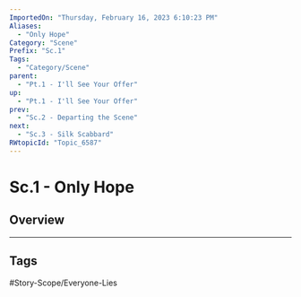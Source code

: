 ```yaml
---
ImportedOn: "Thursday, February 16, 2023 6:10:23 PM"
Aliases:
  - "Only Hope"
Category: "Scene"
Prefix: "Sc.1"
Tags:
  - "Category/Scene"
parent:
  - "Pt.1 - I'll See Your Offer"
up:
  - "Pt.1 - I'll See Your Offer"
prev:
  - "Sc.2 - Departing the Scene"
next:
  - "Sc.3 - Silk Scabbard"
RWtopicId: "Topic_6587"
---
```

# Sc.1 - Only Hope
## Overview

---
## Tags
#Story-Scope/Everyone-Lies

